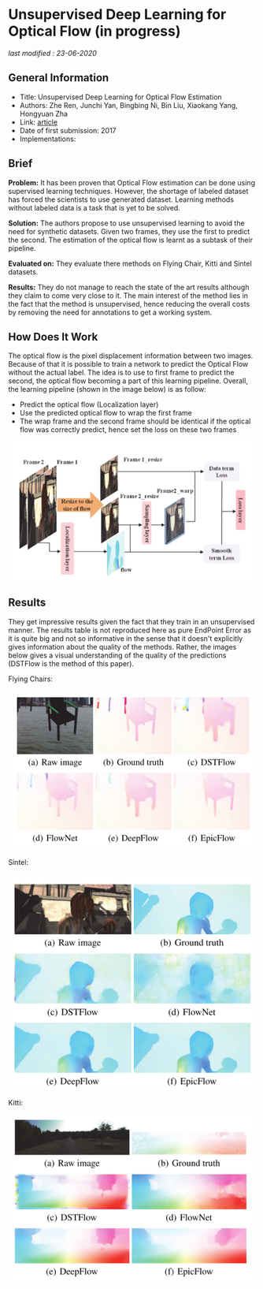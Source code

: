 # Unsupervised Deep Learning for Optical Flow  (in progress)

_last modified : 23-06-2020_

## General Information

- Title: Unsupervised Deep Learning for Optical Flow Estimation
- Authors: Zhe Ren, Junchi Yan, Bingbing Ni, Bin Liu, Xiaokang Yang, Hongyuan Zha
- Link: [article](https://www.semanticscholar.org/paper/Unsupervised-Deep-Learning-for-Optical-Flow-Ren-Yan/47bc34ae6f5dc104bc289ae3bb4fa75ef75fbc21)
- Date of first submission: 2017
- Implementations:

## Brief

**Problem:** It has been proven that Optical Flow estimation can be done using supervised learning techniques. However, the shortage of labeled dataset has forced the scientists to use generated dataset. Learning methods without labeled data is a task that is yet to be solved.

**Solution:** The authors propose to use unsupervised learning to avoid the need for synthetic datasets. Given two frames, they use the first to predict the second. The estimation of the optical flow is learnt as a subtask of their pipeline.

**Evaluated on:** They evaluate there methods on Flying Chair, Kitti and Sintel datasets.

**Results:** They do not manage to reach the state of the art results although they claim to come very close to it. The main interest of the method lies in the fact that the method is unsupervised, hence reducing the overall costs by removing the need for annotations to get a working system.

## How Does It Work

The optical flow is the pixel displacement information between two images. Because of that it is possible to train a network to predict the Optical Flow without the actual label. The idea is to use to first frame to predict the second, the optical flow becoming a part of this learning pipeline. Overall, the learning pipeline (shown in the image below) is as follow:

- Predict the optical flow (Localization layer)
- Use the predicted optical flow to wrap the first frame
- The wrap frame and the second frame should be identical if the optical flow was correctly predict, hence set the loss on these two frames

![image]( https://raw.githubusercontent.com/D3lt4lph4/papers/master/docs/images/flow/unsupervisedopticalflow/network.png "image")

## Results

They get impressive results given the fact that they train in an unsupervised manner. The results table is not reproduced here as pure EndPoint Error as it is quite big and not so informative in the sense that it doesn't explicitly gives information about the quality of the methods. Rather, the images below gives a visual understanding of the quality of the predictions (DSTFlow is the method of this paper).

Flying Chairs:

![image1]( https://raw.githubusercontent.com/D3lt4lph4/papers/master/docs/images/flow/unsupervisedopticalflow/chairs.png "image1")

Sintel:

![image2]( https://raw.githubusercontent.com/D3lt4lph4/papers/master/docs/images/flow/unsupervisedopticalflow/sintel.png "image2")

Kitti:

![image3]( https://raw.githubusercontent.com/D3lt4lph4/papers/master/docs/images/flow/unsupervisedopticalflow/kitti.png "image3")

